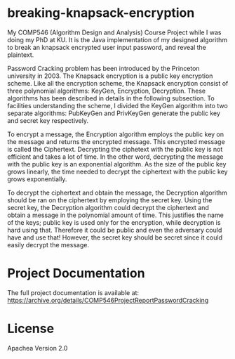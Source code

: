 # breaking-knapsack-encryption
My COMP546 (Algorithm Design and Analysis) Course Project while I was doing my PhD at KU. It is the Java implementation of my designed algorithm to break an knapsack encrypted user input password, and reveal the plaintext.

Password Cracking problem has been introduced by the Princeton university in 2003. The Knapsack encryption is a public key encryption scheme. Like all the encryption scheme, the Knapsack encryption consist of three polynomial algorithms: KeyGen, Encryption, Decryption. These algorithms has been described in details in the following subsection. To facilities understanding the scheme, I divided the KeyGen algorithm into two separate algorithms: PubKeyGen and PrivKeyGen generate the public key and secret key respectively.

To encrypt a message, the Encryption algorithm employs the public key on the message and returns the encrypted message. This encrypted message is called the Ciphertext. Decrypting the ciphetext with the public key is not efficient and takes a lot of time. In the other word, decrypting the message with the public key is an exponential algorithm. As the size of the public key grows linearly, the time needed to decrypt the ciphertext with the public key grows exponentially. 

To decrypt the ciphertext and obtain the message, the Decryption algorithm should be ran on the ciphertext by employing the secret key. Using the secret key, the Decryption algorithm could decrypt the ciphertext and obtain a message in the polynomial amount of time. This justifies the name of the keys; public key is used only for the encryption, while decryption is hard using that. Therefore it could be public and even the adversary could have and use that! However, the secret key should be secret since it could easily decrypt the message. 

# Project Documentation
The full project documentation is available at: https://archive.org/details/COMP546ProjectReportPasswordCracking

# License
Apachea Version 2.0 
